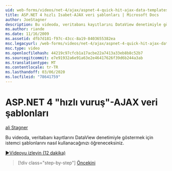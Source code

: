 ```yaml
---
uid: web-forms/videos/net-4/ajax/aspnet-4-quick-hit-ajax-data-templates
title: ASP.NET 4 hızlı Isabet-AJAX veri şablonları | Microsoft Docs
author: JoeStagner
description: Bu videoda, veritabanı kayıtlarını DataView denetimiyle göstermek için istemci şablonlarını nasıl kullanacağınızı öğreneceksiniz.
ms.author: riande
ms.date: 11/16/2009
ms.assetid: dfb7d181-f97c-43cc-8a19-8403655382ea
msc.legacyurl: /web-forms/videos/net-4/ajax/aspnet-4-quick-hit-ajax-data-templates
msc.type: video
ms.openlocfilehash: 44219c97cfcb1a17acbe22a7413a33eb8b8c52b7
ms.sourcegitcommit: e7e91932a6e91a63e2e46417626f39d6b244a3ab
ms.translationtype: MT
ms.contentlocale: tr-TR
ms.lasthandoff: 03/06/2020
ms.locfileid: "78641759"
---
```

# <a name="aspnet-4-quick-hit---ajax-data-templates"></a>ASP.NET 4 "hızlı vuruş"-AJAX veri şablonları

[ali Stagner](https://github.com/JoeStagner)

Bu videoda, veritabanı kayıtlarını DataView denetimiyle göstermek için istemci şablonlarını nasıl kullanacağınızı öğreneceksiniz. 

[&#9654;Videoyu izleyin (12 dakika)](https://channel9.msdn.com/Blogs/ASP-NET-Site-Videos/aspnet-4-quick-hit-ajax-data-templates)

> [!div class="step-by-step"]
> [Öncekini](aspnet-4-quick-hit-jquery-syntax-for-microsoft-ajax.md)
